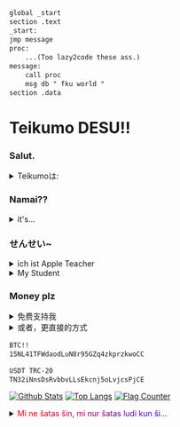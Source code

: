 ```assembly
global _start
section .text
_start:
jmp message
proc:
    ...(Too lazy2code these ass.)
message:
    call proc
    msg db " fku world "
section .data
```

# Teikumo DESU!!
### Salut.
<details> <summary>Teikumoは:</summary>

- proletariat/hax/anime lover/IJN lover. 
- Уг нь би Монголд төрсөн XD
- 在中国内地学习中,目前广西文科成绩自治区top300+- congratulations!(aiming 广西师范）
- Би өөрийгөө хэн бэ гэдэгт эргэлзэх хэрэгтэй гэж бодож байна.
- No cheating
- ia net ruski!
- 虽然可以但是请温柔一点因为会尿床啊啊啊啊啊啊
- أخذت تراكميا t 204 ديكستروميتورفان
- J'ai passé ma 16 Saint-Valentin seul
- hvhbbs.com御用paster
- 悄悄学习一下Android开发
- 如你所见我有许多业余爱好项目，这些项目的本质如此也应该被如此看待。但是这些项目仅用于学习目的，但我承认这些项目可能被用于恶意目的，例如在游戏中获得不公平的优势。我绝不容忍电子游戏作弊行为。如果您使用这些项目进行作弊，请考虑阅读以下内容。
<details> <summary>一些忠告</summary>
    
- 电子游戏中的作弊往往源于更深层次的心理需求，例如低自尊和控制欲。如果您发现自己在作弊，那么值得花点时间思考一下原因。

- 作弊可以提供暂时的控制感和成就感，但最终会损害你真正的自我价值。真正的满足来自于通过诚实的努力克服挑战和发展技能。

- 克服作弊习惯可能需要解决潜在的心理问题。与治疗师或辅导员交谈可以帮助您建立更健康的应对机制并培养更积极的游戏体验。</details>

- That's like accusing woodsman of a murder that didn't happen, because he owns axe. --ekknod
![GQ6D_PU%%3FY`GK9 7D}0}1](https://github.com/M3351AN/M3351AN/assets/65479796/b1310a54-06ab-4d73-81ee-618be6c978f9)

![IMG_0544](https://github.com/M3351AN/M3351AN/assets/65479796/41069fba-b795-4004-ae5d-9065c9f0c6cb)



</details>


### Namai??
<details> <summary>it's...</summary>

- 渟Teiは:[(of water)stagnate]

【埤蒼】渟，水止也。
- 雲Kumoは:[cloud]

【說文】山川气也。从雨云，象雲回轉形。【廣韻】河圖曰：雲者，天地之本。【元命包】隂陽聚爲雲。【易·乾卦】雲行雨施。
- 渟雲Teikumoは:心如止水，行随风动。The heart is like still water, and the action moves with the wind.
    
- 亦取停云月落海枯石烂之意[Eternity] desu
<img src="https://github.com/M3351AN/db/raw/main/DSC05356.JPG" alt="SHIGURE!!" height="255" width="350" align=center />

</details>

### せんせい~

<details> <summary>ich ist Apple Teacher</summary>
<img src="https://github.com/M3351AN/M3351AN/raw/main/AppleTeacherSwiftPlaygrounds_black.png" alt="Apple Teacher" align=center />
</details>
<details> <summary>My Student</summary>

<img src="https://user-images.githubusercontent.com/65479796/210480030-afa40cef-8b06-4841-8348-a9758c81b9c6.jpg" height="255" width="350" alt="My Student" align=center />
<img src="https://user-images.githubusercontent.com/65479796/210486401-6d4aca01-6d14-4bc7-831b-1a60414557d1.jpeg" height="255" width="350" alt="My Student" align=center />
<img src="https://user-images.githubusercontent.com/65479796/210488877-a394b11d-be1b-4ace-926e-06177b31e93d.jpg" height="450" width="318" alt="My Student" align=center />

</details>


### Money plz

<details> <summary>免费支持我</summary>
<img src="https://github.com/M3351AN/M3351AN.github.io/raw/main/Lucky.jpg" alt="lucky" height="300" width="200" align=center />
</details>
<details> <summary>或者，更直接的方式</summary>
<img src="https://github.com/M3351AN/M3351AN.github.io/raw/main/Alipay.jpg" alt="alipay" height="300" width="200" align=center />
 <!--https://paypal.me/zuiun-->

 <!-- 球球各位大手子不要盒我-->

</details>


```
BTC!!
15NL41TFWdaodLuN8r95GZq4zkprzkwoCC
```
```
USDT TRC-20
TN32iNnsDsRvbbvLLsEkcnj5oLvjcsPjCE
```


[![Github Stats](https://github-readme-stats.vercel.app/api?username=M3351AN&theme=tokyonight&show_icons=true)](https://github.com/M3351AN)
[![Top Langs](https://github-readme-stats.vercel.app/api/top-langs?username=M3351AN&layout=compact)](https://github.com/M3351AN)
<a href="https://info.flagcounter.com/LT1t"><img src="https://s11.flagcounter.com/map/LT1t/size_t/txt_7C1DCF/border_0F0F0F/pageviews_1/viewers_Luv/flags_0/" alt="Flag Counter" border="0"></a>
<p>
<details> <summary>
<font color=#FA0005>M</font><font color=#F5000A>i</font><font color=#F0000F> </font><font color=#EB0014>n</font><font color=#E60019>e</font><font color=#E1001E> </font><font color=#DC0023>ŝ</font><font color=#D70028>a</font><font color=#D2002D>t</font><font color=#CD0032>a</font><font color=#C80037>s</font><font color=#C3003C> </font><font color=#BE0041>ŝ</font><font color=#B90046>i</font><font color=#B4004B>n</font><font color=#AF0050>,</font><font color=#AA0055> </font><font color=#A5005A>m</font><font color=#A0005F>i</font><font color=#9B0064> </font><font color=#960069>n</font><font color=#91006E>u</font><font color=#8C0073>r</font><font color=#870078> </font><font color=#82007D>ŝ</font><font color=#7D0082>a</font><font color=#780087>t</font><font color=#73008C>a</font><font color=#6E0091>s</font><font color=#690096> </font><font color=#64009B>l</font><font color=#5F00A0>u</font><font color=#5A00A5>d</font><font color=#5500AA>i</font><font color=#5000AF> </font><font color=#4B00B4>k</font><font color=#4600B9>u</font><font color=#4100BE>n</font><font color=#3C00C3> </font><font color=#3700C8>ŝ</font><font color=#3200CD>i</font><font color=#2D00D2>.</font><font color=#2800D7>.</font><font color=#2300DC>.</font>
</p>
</summary>

- ...虽然我不会计较你为什么离开但其实还是挺难过的呢...不过我现在比以前厉害了好多...你顺路的话可以过来看下...

</details>
